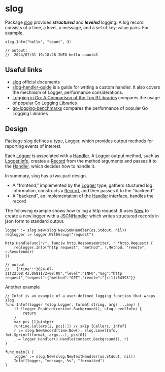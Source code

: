 slog
===

Package [slog][slog] provides ***structured*** and ***leveled*** logging.
A log record consists of a time, a level, a message, and a set
of key-value pairs. For example,

```golang
slog.Info("hello", "count", 3)

// output:
//  2024/07/31 19:18:28 INFO hello count=3 
```

Useful links
---

 - [slog][slog] official documents
 - [slog-handler-guide][slog-handler-guide] is a guide for
writing a custom handler. It also covers the mechnism of
Logger, performance considerations.
 - [Logging in Go: A Comparison of the Top 9 Libraries](https://betterstack.com/community/guides/logging/best-golang-logging-libraries/)
compares the usage of popular Go Logging Libraries
 - [go-logging-benchmarks](https://github.com/betterstack-community/go-logging-benchmarks)
compares the performance of popular Go Logging Libraries

Design
---

Package slog defines a type, [Logger][Logger], which provides output methods
for reporting events of interest.

Each [Logger][Logger] is associated with a [Handler][Handler].
A Logger output method, such as [Logger.Info][Logger.Info], creates
a [Record][Record] from the method arguments and passes it to the
[Handler][Handler], which decides how to handle it.

In summary, slog has a two-part design.

 * A "frontend," implemented by the [Logger][Logger] type,
gathers stuctured log information, constructs a [Record][Record], and then
passes it to the "backend"
 * A "backend", an implementation of the [Handler][Handler]
interface, handles the record


The following example shows how to log a http request.
It uses [New][New] to create a new logger with a [JSONHandler][JSONHandler]
which writes structured records in json form to standard output.

```golang
logger := slog.New(slog.NewJSONHandler(os.Stdout, nil))
reqlogger := logger.WithGroup("request")

http.HandleFunc("/", func(w http.ResponseWriter, r *http.Request) {
    reqlogger.Info("http request", "method", r.Method, "remote", r.RemoteAddr)
})

// output
//   {"time":"2024-07-31T22:08:42.0681172+08:00","level":"INFO","msg":"http request","request":{"method":"GET","remote":"[::1]:54393"}}
```

Another example

```golang
// Infof is an example of a user-defined logging function that wraps slog.
func Infof(logger *slog.Logger, format string, args ...any) {
	if !logger.Enabled(context.Background(), slog.LevelInfo) {
		return
	}
	var pcs [1]uintptr
	runtime.Callers(2, pcs[:]) // skip [Callers, Infof]
	r := slog.NewRecord(time.Now(), slog.LevelInfo, fmt.Sprintf(format, args...), pcs[0])
	_ = logger.Handler().Handle(context.Background(), r)
}

func main() {
	logger := slog.New(slog.NewTextHandler(os.Stdout, nil))
	Infof(logger, "message, %s", "formatted")
}
```

[slog]: https://pkg.go.dev/log/slog
[Logger]: https://pkg.go.dev/log/slog#Logger
[Handler]: https://pkg.go.dev/log/slog#Handler
[Record]: https://pkg.go.dev/log/slog#Record
[Logger.Info]: https://pkg.go.dev/log/slog#Logger.Info
[New]: https://pkg.go.dev/log/slog#New
[JSONHandler]: https://pkg.go.dev/log/slog#JSONHandler
[slog-handler-guide]: https://golang.org/s/slog-handler-guide
